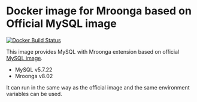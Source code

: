 # Docker image for Mroonga based on Official MySQL image

[![Docker Build Status](https://img.shields.io/docker/build/iquiw/mroonga-on-mysql.svg)](https://hub.docker.com/r/iquiw/mroonga-on-mysql/)

This image provides MySQL with Mroonga extension based on
official [MySQL image](https://hub.docker.com/_/mysql/).

* MySQL v5.7.22
* Mroonga v8.02

It can run in the same way as the official image and the same environment
variables can be used.
